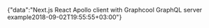 {"data":"Next.js React Apollo client with Graphcool GraphQL server example2018-09-02T19:55:55+03:00"}

